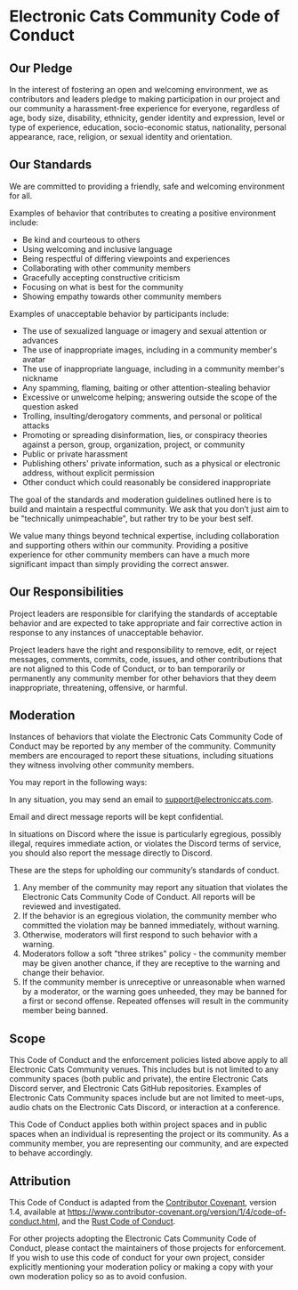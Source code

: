 # Electronic Cats Community Code of Conduct
## Our Pledge

In the interest of fostering an open and welcoming environment, we as
contributors and leaders pledge to making participation in our project and
our community a harassment-free experience for everyone, regardless of age, body
size, disability, ethnicity, gender identity and expression, level or type of
experience, education, socio-economic status, nationality, personal appearance,
race, religion, or sexual identity and orientation.

## Our Standards

We are committed to providing a friendly, safe and welcoming environment for
all.

Examples of behavior that contributes to creating a positive environment
include:

* Be kind and courteous to others
* Using welcoming and inclusive language
* Being respectful of differing viewpoints and experiences
* Collaborating with other community members
* Gracefully accepting constructive criticism
* Focusing on what is best for the community
* Showing empathy towards other community members

Examples of unacceptable behavior by participants include:

* The use of sexualized language or imagery and sexual attention or advances
* The use of inappropriate images, including in a community member's avatar
* The use of inappropriate language, including in a community member's nickname
* Any spamming, flaming, baiting or other attention-stealing behavior
* Excessive or unwelcome helping; answering outside the scope of the question
  asked
* Trolling, insulting/derogatory comments, and personal or political attacks
* Promoting or spreading disinformation, lies, or conspiracy theories against
  a person, group, organization, project, or community
* Public or private harassment
* Publishing others' private information, such as a physical or electronic
  address, without explicit permission
* Other conduct which could reasonably be considered inappropriate

The goal of the standards and moderation guidelines outlined here is to build
and maintain a respectful community. We ask that you don’t just aim to be
"technically unimpeachable", but rather try to be your best self.

We value many things beyond technical expertise, including collaboration and
supporting others within our community. Providing a positive experience for
other community members can have a much more significant impact than simply
providing the correct answer.

## Our Responsibilities

Project leaders are responsible for clarifying the standards of acceptable
behavior and are expected to take appropriate and fair corrective action in
response to any instances of unacceptable behavior.

Project leaders have the right and responsibility to remove, edit, or
reject messages, comments, commits, code, issues, and other contributions
that are not aligned to this Code of Conduct, or to ban temporarily or
permanently any community member for other behaviors that they deem
inappropriate, threatening, offensive, or harmful.

## Moderation

Instances of behaviors that violate the Electronic Cats Community Code of Conduct
may be reported by any member of the community. Community members are
encouraged to report these situations, including situations they witness
involving other community members.

You may report in the following ways:

In any situation, you may send an email to <support@electroniccats.com>.

Email and direct message reports will be kept confidential.

In situations on Discord where the issue is particularly egregious, possibly
illegal, requires immediate action, or violates the Discord terms of service,
you should also report the message directly to Discord.

These are the steps for upholding our community’s standards of conduct.

1. Any member of the community may report any situation that violates the
Electronic Cats Community Code of Conduct. All reports will be reviewed and
investigated.
2. If the behavior is an egregious violation, the community member who
committed the violation may be banned immediately, without warning.
3. Otherwise, moderators will first respond to such behavior with a warning.
4. Moderators follow a soft "three strikes" policy - the community member may
be given another chance, if they are receptive to the warning and change their
behavior.
5. If the community member is unreceptive or unreasonable when warned by a
moderator, or the warning goes unheeded, they may be banned for a first or
second offense. Repeated offenses will result in the community member being
banned.

## Scope

This Code of Conduct and the enforcement policies listed above apply to all
Electronic Cats Community venues. This includes but is not limited to any community
spaces (both public and private), the entire Electronic Cats Discord server, and
Electronic Cats GitHub repositories. Examples of Electronic Cats Community spaces include
but are not limited to meet-ups, audio chats on the Electronic Cats Discord, or
interaction at a conference.

This Code of Conduct applies both within project spaces and in public spaces
when an individual is representing the project or its community. As a community
member, you are representing our community, and are expected to behave
accordingly.

## Attribution

This Code of Conduct is adapted from the [Contributor Covenant](https://www.contributor-covenant.org),
version 1.4, available at
<https://www.contributor-covenant.org/version/1/4/code-of-conduct.html>,
and the [Rust Code of Conduct](https://www.rust-lang.org/en-US/conduct.html).

For other projects adopting the Electronic Cats Community Code of
Conduct, please contact the maintainers of those projects for enforcement.
If you wish to use this code of conduct for your own project, consider
explicitly mentioning your moderation policy or making a copy with your
own moderation policy so as to avoid confusion.

